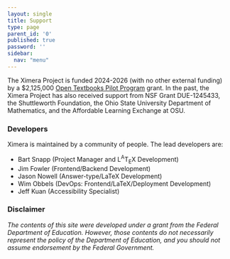 ```yaml
---
layout: single
title: Support
type: page
parent_id: '0'
published: true
password: ''
sidebar:
  nav: "menu"
---
```



The Ximera Project is funded 2024-2026 (with no other external funding) by a $2,125,000 [Open Textbooks Pilot
Program](https://www2.ed.gov/programs/otp/index.html)  grant. In the past, the Ximera Project has also received support from NSF Grant DUE-1245433, the Shuttleworth Foundation, the Ohio State University Department of Mathematics, and the Affordable Learning Exchange at OSU.


### Developers

Ximera is maintained by a community of people. The lead developers are:

- Bart Snapp (Project Manager and <span class="latex">L<sup>A</sup>T<sub>E</sub>X</span> Development)
- Jim Fowler (Frontend/Backend Development)
- Jason Nowell (Answer-type/LaTeX Development)
- Wim Obbels (DevOps: Frontend/LaTeX/Deployment Development)
- Jeff Kuan (Accessibility Specialist)



### Disclaimer

_The contents of this site were developed under a grant from the Federal
Department of Education. However, those contents do not necessarily
represent the policy of the Department of Education, and you should
not assume endorsement by the Federal Government._